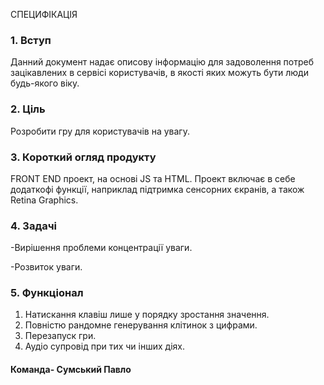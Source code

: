 СПЕЦИФІКАЦІЯ



### 1. Вступ
Данний документ надає описову інформацію для задоволення потреб зацікавлених в сервісі користувачів, в якості яких можуть бути люди будь-якого віку.

### 2. Ціль
Розробити гру для користувачів на увагу.

### 3. Короткий огляд продукту
FRONT END проект, на основі JS та HTML. Проект включає в себе додаткофі функції, наприклад підтримка сенсорних єкранів, а також Retina Graphics.

### 4. Задачі
-Вирішення проблеми концентрації уваги.

-Розвиток уваги.

### 5. Функціонал
  1. Натискання клавіш лише у порядку зростання значення.
  2. Повністю рандомне генерування клітинок з цифрами.
  3. Перезапуск гри.
  4. Аудіо супровід при тих чи інших діях.

#### Команда- Сумський Павло
